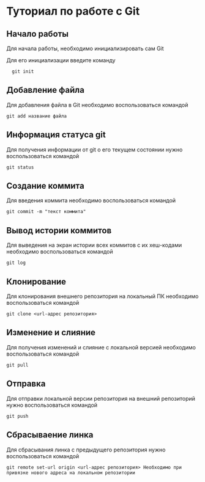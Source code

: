 # Туториал по работе с Git

## Начало работы

Для начала работы, необходимо инициализировать сам Git

Для его инициализации введите команду 

```
  git init
```

## Добавление файла

Для добавления файла в Git необходимо воспользоваться командой 

```
git add название файла
```

## Информация статуса git

Для получения информации от git о его текущем состоянии нужно воспользоваться командой

```
git status
```

## Создание коммита

Для введения коммита необходимо воспользоваться командой

```
git commit -m "текст коммита"
```

## Вывод истории коммитов

Для выведения на экран истории всех коммитов с их хеш-кодами необходимо воспользоваться командой

```
git log
```

## Клонирование

Для клонирования внешнего репозитория на локальный ПК необходимо воспользоваться командой

```
git clone <url-адрес репозитория>
```

## Изменение и слияние

Для получения изменений и слияние с локальной версией необходимо воспользоваться командой

```
git pull
```
## Отправка

Для отправки локальной версии репозитория на внешний репозиторий нужно воспользоваться командой

```
git push
```

## Сбрасываение линка

Для сбрасывания линка с предыдущего репозитория нужно воспользоваться командой

```
git remote set-url origin <url-адрес репозитория> Необходимо при привязке нового адреса на локальном репозитории
```
